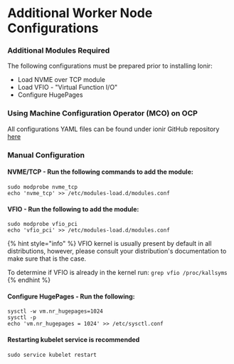 # Additional Worker Node Configurations

### Additional Modules Required

The following configurations must be prepared prior to installing Ionir:

* Load NVME over TCP module
* Load VFIO - "Virtual Function I/O"
* Configure HugePages

### Using Machine Configuration Operator (MCO) on OCP

All configurations YAML files can be found under ionir GitHub repository [here](https://github.com/ionir-cloud/deployments/tree/main/OpenShift/configuration/machine-configuration-files)

### Manual Configuration

#### NVME/TCP - Run the following commands to add the module:

```
sudo modprobe nvme_tcp
echo 'nvme_tcp' >> /etc/modules-load.d/modules.conf
```

#### VFIO - Run the following to add the module:

```
sudo modprobe vfio_pci
echo 'vfio_pci' >> /etc/modules-load.d/modules.conf
```

{% hint style="info" %}
VFIO kernel is usually present by default in all distributions, however, please consult your distribution's documentation to make sure that is the case.

To determine if VFIO is already in the kernel run: `grep vfio /proc/kallsyms`
{% endhint %}

#### Configure HugePages - Run the following:

```
sysctl -w vm.nr_hugepages=1024
sysctl -p
echo 'vm.nr_hugepages = 1024' >> /etc/sysctl.conf
```

#### Restarting kubelet service is recommended

```
sudo service kubelet restart
```
